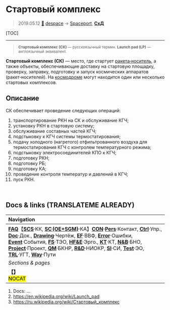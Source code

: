 # Стартовый комплекс
> 2019.05.12 [🚀](../index/index.md) [despace](index.md) → [Spaceport](spaceport.md), **[СхД](drawing.md)**

[TOC]

---

> <small>**Стартовый комплекс (СК)** — русскоязычный термин. **Launch pad (LP)** — англоязычный эквивалент.</small>

**Стартовый комплекс (СК)** — место, где стартует [ракета‑носитель](lv.md), а также объекты, обеспечивающие доставку на стартовую площадку, проверку, заправку, подготовку и запуск космических аппаратов (ракет‑носителей). На [космодроме](spaceport.md) могут находится один или несколько стартовых комплексов.



## Описание
СК обеспечивает проведение следующих операций:

   1. транспортирование РКН на СК и обслуживание КГЧ;
   1. установку РКН в стартовую систему;
   1. обслуживание составных частей КГЧ;
   1. подстыковку к КГЧ системы термостатирования;
   1. подачу холодного (нагретого) отфильтрованного воздуха для термостатирования КГЧ с контролем температурного режима;
   1. подстыковку электросоединителей КПО к КГЧ;
   1. подготовку РКН;
   1. подготовку РБ;
   1. подготовку КА;
   1. проведение контроля температур и давлений в КГЧ;
   1. пуск РКН.



<p style="page-break-after:always"> </p>

## Docs & links (TRANSLATEME ALREADY)
|Navigation|
|:-|
|**[FAQ](faq.md)**【**[SCS](scs.md)**·КК, **[SC (OE+SGM)](sc.md)**·КА】**[CON](contact.md)·[Pers](person.md)**·Контакт, **[Ctrl](control.md)**·Упр., **[Doc](doc.md)**·Док., **[Drawing](drawing.md)**·Чертёж, **[EF](ef.md)**·ВВФ, **[Error](error.md)**·Ошибки, **[Event](event.md)**·События, **[FS](fs.md)**·ТЭО, **[HF&E](hfe.md)**·Эрго., **[KT](kt.md)**·КТ, **[N&B](nnb.md)**·БНО, **[Project](project.md)**·Проект, **[QM](qm.md)**·БКНР, **[R&D](rnd.md)**·НИОКР, **[SI](si.md)**·СИ, **[Test](test.md)**·ЭО, **[TRL](trl.md)**·УГТ, **[Way](way.md)**·Пути|
|*Sections & pages*|
|**【[](.md)】**<br> <mark>NOCAT</mark>|

   1. Docs: …
   1. <https://en.wikipedia.org/wiki/Launch_pad>
   1. <https://ru.wikipedia.org/wiki/Стартовый_комплекс>
